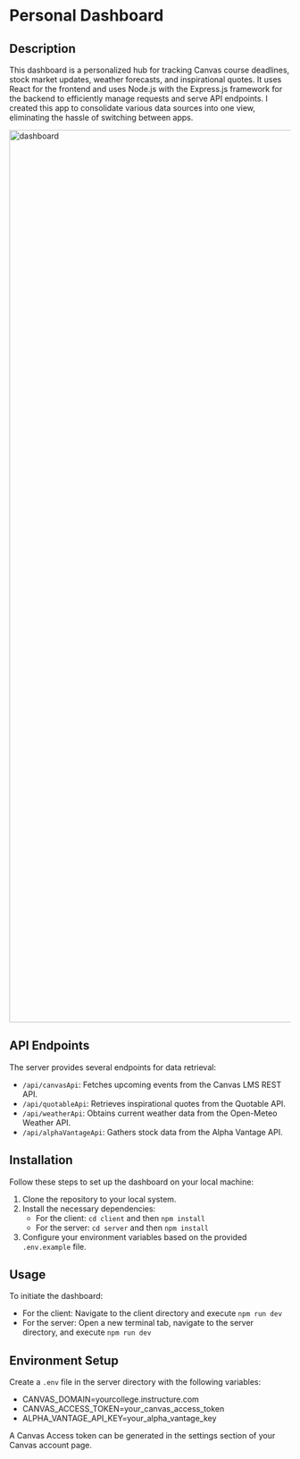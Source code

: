 # Personal Dashboard
## Description
This dashboard is a personalized hub for tracking Canvas course deadlines, stock market updates, weather forecasts, and inspirational quotes. It uses React for the frontend and uses Node.js with the Express.js framework for the backend to efficiently manage requests and serve API endpoints. I created this app to consolidate various data sources into one view, eliminating the hassle of switching between apps. 

<img width="1597" alt="dashboard" src="https://github.com/ljohr/personalDashboard/assets/46297075/e505bfb6-cb75-4428-a089-0a064302fb8c">

## API Endpoints
The server provides several endpoints for data retrieval:
- `/api/canvasApi`: Fetches upcoming events from the Canvas LMS REST API.
- `/api/quotableApi`: Retrieves inspirational quotes from the Quotable API.
- `/api/weatherApi`: Obtains current weather data from the Open-Meteo Weather API.
- `/api/alphaVantageApi`: Gathers stock data from the Alpha Vantage API.

## Installation
Follow these steps to set up the dashboard on your local machine:
1. Clone the repository to your local system.
2. Install the necessary dependencies:
   - For the client: `cd client` and then `npm install`
   - For the server: `cd server` and then `npm install`
3. Configure your environment variables based on the provided `.env.example` file.

## Usage
To initiate the dashboard:
- For the client: Navigate to the client directory and execute `npm run dev`
- For the server: Open a new terminal tab, navigate to the server directory, and execute `npm run dev`

## Environment Setup
Create a `.env` file in the server directory with the following variables:
- CANVAS_DOMAIN=yourcollege.instructure.com
- CANVAS_ACCESS_TOKEN=your_canvas_access_token
- ALPHA_VANTAGE_API_KEY=your_alpha_vantage_key

A Canvas Access token can be generated in the settings section of your Canvas account page.

